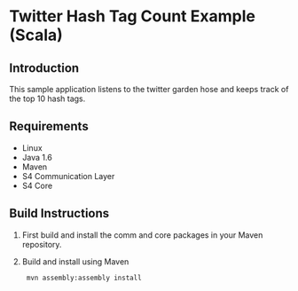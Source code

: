 Twitter Hash Tag Count Example (Scala)
===============

Introduction
------------
This sample application listens to the twitter garden hose and keeps track of the top 10 hash tags.

Requirements
------------

* Linux
* Java 1.6
* Maven
* S4 Communication Layer
* S4 Core

Build Instructions
------------------

1. First build and install the comm and core packages in your Maven repository.

2. Build and install using Maven

        mvn assembly:assembly install

